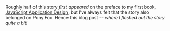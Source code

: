 Roughly half of this story *first appeared* on the preface to my first book, [JavaScript Application Design][jsad], but I've always felt that the story also belonged on Pony Foo. Hence this blog post _-- where I fleshed out the story quite a bit!_

[jsad]: /books/javascript-application-design "JavaScript Application Design: A Build-First Approach"
